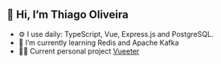  ## 👋 Hi, I’m Thiago Oliveira
- ⚙️ I use daily: TypeScript, Vue, Express.js and PostgreSQL.
- 🌱 I’m currently learning Redis and Apache Kafka
- 👨‍💻 Current personal project [Vueeter](https://github.com/thdq/vueeter-client)

